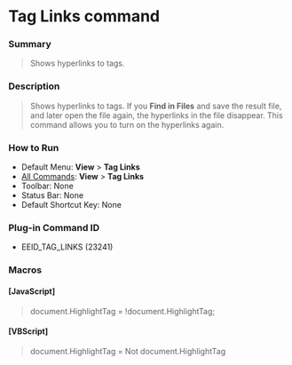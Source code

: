 # Tag Links command

### Summary

> Shows hyperlinks to tags.

### Description

> Shows hyperlinks to tags. If you **Find in Files** and save the result file, and later open the file again, the hyperlinks in the file disappear. This command allows you to turn on the hyperlinks again.

### How to Run

- Default Menu: **View** \> **Tag Links**
- [All Commands](../tools/all_commands): **View** \> **Tag Links**
- Toolbar: None
- Status Bar: None
- Default Shortcut Key: None

### Plug-in Command ID

- EEID\_TAG\_LINKS (23241)

### Macros

#### \[JavaScript\]

> document.HighlightTag = !document.HighlightTag;

#### \[VBScript\]

> document.HighlightTag = Not document.HighlightTag